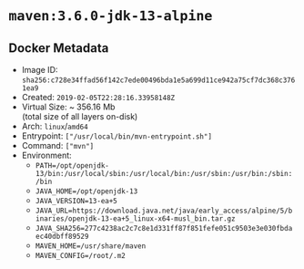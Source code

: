 # `maven:3.6.0-jdk-13-alpine`

## Docker Metadata

- Image ID: `sha256:c728e34ffad56f142c7ede00496bda1e5a699d11ce942a75cf7dc368c3761ea9`
- Created: `2019-02-05T22:28:16.33958148Z`
- Virtual Size: ~ 356.16 Mb  
  (total size of all layers on-disk)
- Arch: `linux`/`amd64`
- Entrypoint: `["/usr/local/bin/mvn-entrypoint.sh"]`
- Command: `["mvn"]`
- Environment:
  - `PATH=/opt/openjdk-13/bin:/usr/local/sbin:/usr/local/bin:/usr/sbin:/usr/bin:/sbin:/bin`
  - `JAVA_HOME=/opt/openjdk-13`
  - `JAVA_VERSION=13-ea+5`
  - `JAVA_URL=https://download.java.net/java/early_access/alpine/5/binaries/openjdk-13-ea+5_linux-x64-musl_bin.tar.gz`
  - `JAVA_SHA256=277c4238ac2c7c8e1d331ff87f851fefe051c9503e3e030fbdaec40dbff89529`
  - `MAVEN_HOME=/usr/share/maven`
  - `MAVEN_CONFIG=/root/.m2`
